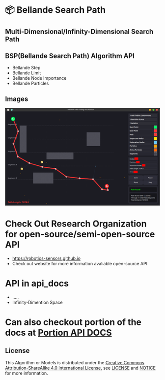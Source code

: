 # 📦 Bellande Search Path
## Multi-Dimensional/Infinity-Dimensional Search Path

## BSP(Bellande Search Path) Algorithm API
- Bellande Step
- Bellande Limit
- Bellande Node Importance
- Bellande Particles

## Images
![Bellande Search Path](./bellande_path_finding.png)

# Check Out Research Organization for open-source/semi-open-source API
- https://robotics-sensors.github.io
- Check out website for more information avaliable open-source API 

# API in api_docs
- .....
- Infinity-Dimention Space

# Can also checkout portion of the docs at [Portion API DOCS](https://github.com/Robotics-Sensors/bellande_search/blob/main/api_docs.md)

## License
This Algorithm or Models is distributed under the [Creative Commons Attribution-ShareAlike 4.0 International License](http://creativecommons.org/licenses/by-sa/4.0/), see [LICENSE](https://github.com/RonaldsonBellande/bellande_search_path/blob/main/LICENSE) and [NOTICE](https://github.com/RonaldsonBellande/bellande_search_path/blob/main/LICENSE) for more information.
